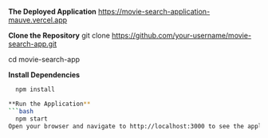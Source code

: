 **The Deployed Application**
  https://movie-search-application-mauve.vercel.app

**Clone the Repository**
   git clone https://github.com/your-username/movie-search-app.git
   
   cd movie-search-app

**Install Dependencies**
```bash
  npm install

**Run the Application**
```bash
  npm start
Open your browser and navigate to http://localhost:3000 to see the application in action.

